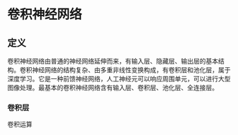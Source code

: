 # 卷积神经网络

## 定义

卷积神经网络由普通的神经网络延伸而来，有输入层、隐藏层、输出层的基本结构。卷积神经网络的结构复杂、由多重非线性变换构成，有卷积层和池化层，属于深度学习。它是一种前馈神经网络，人工神经元可以响应周围单元，可以进行大型图像处理。最基本的卷积神经网络含有输入层、卷积层、池化层、全连接层。



### 卷积层

卷积运算	